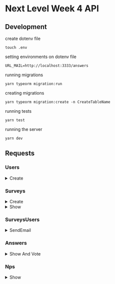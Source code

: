 # Next Level Week 4 API

## Development

create dotenv file
```
touch .env
```

setting environments on dotenv file
```
URL_MAIL=http://localhost:3333/answers
```

running migrations
```
yarn typeorm migration:run
```

creating migrations
```
yarn typeorm migration:create -n CreateTableName
```

running tests
```
yarn test
```

running the server
```
yarn dev
```

## Requests

### Users

<details>
  <summary>Create</summary>

  curl
  ```
  curl -kv -H 'content-type: application/json' -d '{ "name": "Andre Oliveira", "email": "root@root.com" }' -X 'POST' 'http://localhost:3333/users' | jq
  ```

  status code `201 Created`

  response
  ```json
  {
    "id": "43a2d075-aa41-4cc5-bdc6-e68a7873c39f",
    "name": "Andre Oliveira",
    "email": "root@root.com",
    "created_at": "2021-02-24T01:10:55.000Z"
  }
  ```
</details>


### Surveys

<details>
  <summary>Create</summary>

  curl
  ```
  curl -kv -H 'content-type: application/json' -d ' { "title": "queremos ouvir sua opiniao", "description":" de 0 a 10 o quanto vc recomendaria esse codigo para um amigo?" }' -X 'POST' 'http://localhost:3333/surveys' | jq
  ```

  status code `201 Created`

  response
  ```json
  {
    "id": "82739f53-0adb-4ccc-98a0-4b0ba1fa597b",
    "title": "queremos ouvir sua opiniao",
    "description": " de 0 a 10 o quanto vc recomendaria esse codigo para um amigo?",
    "created_at": "2021-02-24T23:30:17.000Z"
  }
  ```
</details>

<details>
  <summary>Show</summary>

  curl
  ```
  curl -kv -H 'content-type: application/json' -X 'GET' 'http://localhost:3333/surveys' | jq
  ```

  status code `200 OK`

  response
  ```json
  [
    {
      "id": "82739f53-0adb-4ccc-98a0-4b0ba1fa597b",
      "title": "queremos ouvir sua opiniao",
      "description": " de 0 a 10 o quanto vc recomendaria esse codigo para um amigo?",
      "created_at": "2021-02-24T23:30:17.000Z"
    }
  ]
  ```
</details>


### SurveysUsers

<details>
  <summary>SendEmail</summary>

  curl
  ```
  curl -kv -H 'content-type: application/json' -d '{ "email": "root@root.com", "survey_id": "a11b2a0c-7339-40fe-b085-c693ccbc861e" }' -X 'POST' 'http://localhost:3333/sendMail' | jq
  ```

  status code `202 Accepted`

  response
  ```json
  {
    "surveyUser": {
      "id": "cf0f9bb5-0ad9-4a97-80ac-0600600b91a8",
      "user_id": "86816aa9-3c99-4d44-a9f5-aea827cb8f65",
      "survey_id": "a11b2a0c-7339-40fe-b085-c693ccbc861e",
      "created_at": "2021-02-26T01:22:21.000Z"
    }
  }
  ```
</details>

### Answers

<details>
  <summary>Show And Vote</summary>

  curl
  ```
  curl -kv -H 'content-type: application/json' -X 'GET' 'http://localhost:3333/answers/10?u=0b9f78f9-246c-4a02-a51e-7cd69e56ae67' | jq
  ```
  
  status code `202 Accepted`

  response
  ```json
  {
    "id": "0b9f78f9-246c-4a02-a51e-7cd69e56ae67",
    "user_id": "86816aa9-3c99-4d44-a9f5-aea827cb8f65",
    "survey_id": "a11b2a0c-7339-40fe-b085-c693ccbc861e",
    "value": 10,
    "created_at": "2021-02-26T03:09:04.000Z"
  }
  ```
</details>

### Nps

<details>
  <summary>Show</summary>

  curl
  ```
  curl -kv -H 'content-type: application/json' -X 'GET' 'http://localhost:3333/nps/a11b2a0c-7339-40fe-b085-c693ccbc861e' | jq
  ```

  status code: `200 OK`

  response
  ```json
  {
    "detractors": 0,
    "passives": 0,
    "promoters": 1,
    "totalAnswers": 1,
    "nps": 100
  }
  ```
</details>

